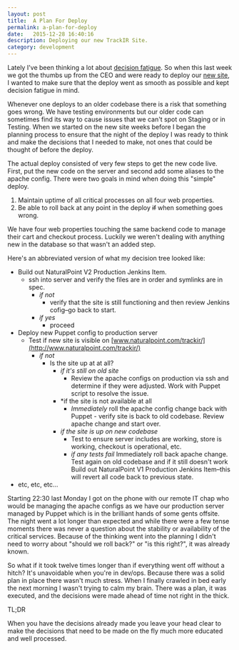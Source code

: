 ```yaml
---
layout: post
title:  A Plan For Deploy
permalink: a-plan-for-deploy
date:   2015-12-28 16:40:16
description: Deploying our new TrackIR Site.
category: development
---
```


Lately I've been thinking a lot about [decision fatigue](https://en.wikipedia.org/wiki/Decision_fatigue). So when this last week we got the thumbs up from the CEO and were ready to deploy our [new site](http://www.naturalpoint.com/trackir/), I wanted to make sure that the deploy went as smooth as possible and kept decision fatigue in mind.

Whenever one deploys to an older codebase there is a risk that something goes wrong. We have testing environments but our older code can sometimes find its way to cause issues that we can't spot on Staging or in Testing. When we started on the new site weeks before I began the planning process to ensure that the night of the deploy I was ready to think and make the decisions that I needed to make, not ones that could be thought of before the deploy.

The actual deploy consisted of very few steps to get the new code live. First, put the new code on the server and second add some aliases to the apache config. There were two goals in mind when doing this "simple" deploy.

1. Maintain uptime of all critical processes on all four web properties.
2. Be able to roll back at any point in the deploy ~~if~~ when something goes wrong.

We have four web properties touching the same backend code to manage their cart and checkout process. Luckily we weren't dealing with anything new in the database so that wasn't an added step.

Here's an abbreviated version of what my decision tree looked like:

* Build out NaturalPoint V2 Production Jenkins Item.
  * ssh into server and verify the files are in order and symlinks are in spec.
    * *if not*
      * verify that the site is still functioning and then review Jenkins cofig–go back to start.
    * *if yes*
      * proceed
* Deploy new Puppet config to production server
  * Test if new site is visible on [www.naturalpoint.com/trackir/](http://www.naturalpoint.com/trackir/)
    * *if not*
      * Is the site up at at all?
        * *if it's still on old site*
          * Review the apache configs on production via ssh and determine if they were adjusted. Work with Puppet script to resolve the issue.
        * *if the site is not available at all
          * *Immediately* roll the apache config change back with Puppet - verify site is back to old codebase. Review apache change and start over.
        * *if the site is up on new codebase*
          * Test to ensure server includes are working, store is working, checkout is operational, etc.
          * *if any tests fail* Immediately roll back apache change. Test again on old codebase and if it still doesn't work Build out NaturalPoint V1 Production Jenkins Item–this will revert all code back to previous state.
* etc, etc, etc...

Starting 22:30 last Monday I got on the phone with our remote IT chap who would be managing the apache configs as we have our production server managed by Puppet which is in the brilliant hands of some gents offsite. The night went a lot longer than expected and while there were a few tense moments there was never a question about the stability or availability of the critical services. Because of the thinking went into the planning I didn't need to worry about "should we roll back?" or "is this right?", it was already known.

So what if it took twelve times longer than if everything went off without a hitch? It's unavoidable when you're in dev/ops. Because there was a solid plan in place there wasn't much stress. When I finally crawled in bed early the next morning I wasn't trying to calm my brain. There was a plan, it was executed, and the decisions were made ahead of time not right in the thick.

TL;DR

When you have the decisions already made you leave your head clear to make the decisions that need to be made on the fly much more educated and well processed.

